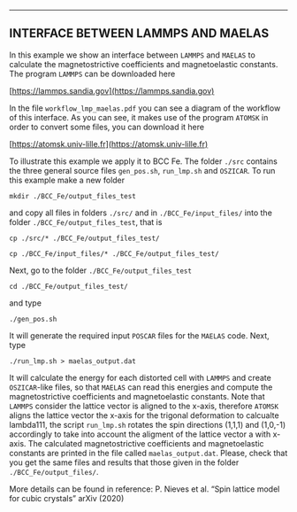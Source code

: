 
-----------------------------------
INTERFACE BETWEEN LAMMPS AND MAELAS
-----------------------------------

In this example we show an interface between ```LAMMPS``` and ```MAELAS``` to calculate the magnetostrictive coefficients and magnetoelastic constants. The program ```LAMMPS``` can be downloaded here

[https://lammps.sandia.gov](https://lammps.sandia.gov)

In the file ```workflow_lmp_maelas.pdf``` you can see a diagram of the workflow of this interface.
As you can see, it makes use of the program ```ATOMSK``` in order to convert some files, you can download it here 

[https://atomsk.univ-lille.fr](https://atomsk.univ-lille.fr)

To illustrate this example we apply it to BCC Fe. The folder ```./src``` contains the three general source files ```gen_pos.sh```, ```run_lmp.sh``` and ```OSZICAR```.
To run this example make a new folder

```mkdir ./BCC_Fe/output_files_test```

and copy all files in folders ```./src/``` and in ```./BCC_Fe/input_files/``` into the folder ```./BCC_Fe/output_files_test```, that is

```cp ./src/* ./BCC_Fe/output_files_test/```

```cp ./BCC_Fe/input_files/* ./BCC_Fe/output_files_test/```

Next, go to the folder ```./BCC_Fe/output_files_test```

```cd ./BCC_Fe/output_files_test/```

and type 

```./gen_pos.sh```

It will generate the required input ```POSCAR``` files for the ```MAELAS``` code. Next, type

```./run_lmp.sh > maelas_output.dat```

It will calculate the energy for each distorted cell with ```LAMMPS``` and create ```OSZICAR```-like files, so that ```MAELAS``` can read this energies and compute the magnetostrictive coefficients and magnetoelastic constants. Note that ```LAMMPS``` consider the lattice vector is aligned to the x-axis, therefore ```ATOMSK``` aligns the lattice vector the x-axis for the trigonal deformation to calcualte lambda111, the script ```run_lmp.sh``` rotates the spin directions (1,1,1) and (1,0,-1) accordingly to take into account the aligment of the lattice vector a with x-axis. The calculated magnetostrictive coefficients and magnetoelastic constants are printed in the file called ```maelas_output.dat```. Please, check that you get the same files and results that those given in the folder ```./BCC_Fe/output_files/```.

More details can be found in reference: 
P. Nieves et al. “Spin lattice model for cubic crystals” arXiv (2020)